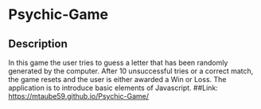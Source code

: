 # Psychic-Game
## Description
In this game the user tries to guess a letter that has been randomly generated by the
                                computer. After 10 unsuccessful tries or a correct match, the game resets and the user
                                is either awarded a Win or Loss. The application is to introduce basic elements of
                                Javascript.
##Link:
https://mtaube59.github.io/Psychic-Game/
